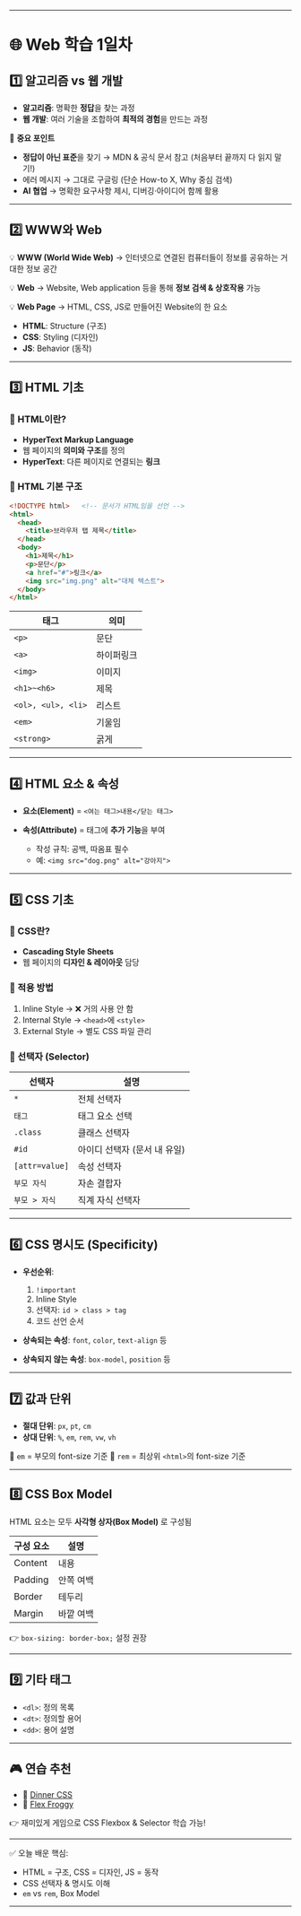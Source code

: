 
---

# 🌐 Web 학습 1일차

## 1️⃣ 알고리즘 vs 웹 개발

* **알고리즘**: 명확한 **정답**을 찾는 과정
* **웹 개발**: 여러 기술을 조합하여 **최적의 경험**을 만드는 과정

📌 **중요 포인트**

* **정답이 아닌 표준**을 찾기 → MDN & 공식 문서 참고 (처음부터 끝까지 다 읽지 말기!)
* 에러 메시지 → 그대로 구글링 (단순 How-to X, Why 중심 검색)
* **AI 협업** → 명확한 요구사항 제시, 디버깅·아이디어 함께 활용

---

## 2️⃣ WWW와 Web

💡 **WWW (World Wide Web)**
→ 인터넷으로 연결된 컴퓨터들이 정보를 공유하는 거대한 정보 공간

💡 **Web**
→ Website, Web application 등을 통해 **정보 검색 & 상호작용** 가능

💡 **Web Page**
→ HTML, CSS, JS로 만들어진 Website의 한 요소

* **HTML**: Structure (구조)
* **CSS**: Styling (디자인)
* **JS**: Behavior (동작)

---

## 3️⃣ HTML 기초

### 📌 HTML이란?

* **HyperText Markup Language**
* 웹 페이지의 **의미와 구조**를 정의
* **HyperText**: 다른 페이지로 연결되는 **링크**

### 📌 HTML 기본 구조

```html
<!DOCTYPE html>   <!-- 문서가 HTML임을 선언 -->
<html>
  <head>
    <title>브라우저 탭 제목</title>
  </head>
  <body>
    <h1>제목</h1>
    <p>문단</p>
    <a href="#">링크</a>
    <img src="img.png" alt="대체 텍스트">
  </body>
</html>
```

| 태그                 | 의미    |
| ------------------ | ----- |
| `<p>`              | 문단    |
| `<a>`              | 하이퍼링크 |
| `<img>`            | 이미지   |
| `<h1>~<h6>`        | 제목    |
| `<ol>, <ul>, <li>` | 리스트   |
| `<em>`             | 기울임   |
| `<strong>`         | 굵게    |

---

## 4️⃣ HTML 요소 & 속성

* **요소(Element)** = `<여는 태그>내용</닫는 태그>`
* **속성(Attribute)** = 태그에 **추가 기능**을 부여

  * 작성 규칙: 공백, 따옴표 필수
  * 예: `<img src="dog.png" alt="강아지">`

---

## 5️⃣ CSS 기초

### 📌 CSS란?

* **Cascading Style Sheets**
* 웹 페이지의 **디자인 & 레이아웃** 담당

### 📌 적용 방법

1. Inline Style → ❌ 거의 사용 안 함
2. Internal Style → `<head>`에 `<style>`
3. External Style → 별도 CSS 파일 관리

### 📌 선택자 (Selector)

| 선택자            | 설명                |
| -------------- | ----------------- |
| `*`            | 전체 선택자            |
| `태그`           | 태그 요소 선택          |
| `.class`       | 클래스 선택자           |
| `#id`          | 아이디 선택자 (문서 내 유일) |
| `[attr=value]` | 속성 선택자            |
| `부모 자식`        | 자손 결합자            |
| `부모 > 자식`      | 직계 자식 선택자         |

---

## 6️⃣ CSS 명시도 (Specificity)

* **우선순위**:

  1. `!important`
  2. Inline Style
  3. 선택자: `id > class > tag`
  4. 코드 선언 순서

* **상속되는 속성**: `font`, `color`, `text-align` 등

* **상속되지 않는 속성**: `box-model`, `position` 등

---

## 7️⃣ 값과 단위

* **절대 단위**: `px`, `pt`, `cm`
* **상대 단위**: `%`, `em`, `rem`, `vw`, `vh`

📌 `em` = 부모의 font-size 기준
📌 `rem` = 최상위 `<html>`의 font-size 기준

---

## 8️⃣ CSS Box Model

HTML 요소는 모두 **사각형 상자(Box Model)** 로 구성됨

| 구성 요소   | 설명    |
| ------- | ----- |
| Content | 내용    |
| Padding | 안쪽 여백 |
| Border  | 테두리   |
| Margin  | 바깥 여백 |

👉 `box-sizing: border-box;` 설정 권장

---

## 9️⃣ 기타 태그

* `<dl>`: 정의 목록
* `<dt>`: 정의할 용어
* `<dd>`: 용어 설명

---

## 🎮 연습 추천

* 🥢 [Dinner CSS](https://flukeout.github.io/)
* 🐸 [Flex Froggy](https://flexboxfroggy.com/)

👉 재미있게 게임으로 CSS Flexbox & Selector 학습 가능!

---

✅ 오늘 배운 핵심:

* HTML = 구조, CSS = 디자인, JS = 동작
* CSS 선택자 & 명시도 이해
* `em` vs `rem`, Box Model

---
